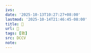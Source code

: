 ```yaml
---
ivs:
date: '2025-10-13T10:27:27+08:00'
lastmod: '2025-10-14T21:46:45-08:00'
title: 􁘲
url: 􁘲
tags: [致]
src: DCCV
note:
---
```

